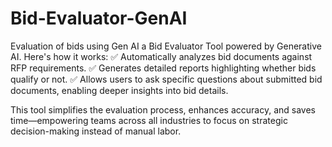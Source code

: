 # Bid-Evaluator-GenAI
Evaluation of bids using Gen AI
a Bid Evaluator Tool powered by Generative AI. Here's how it works:
✅ Automatically analyzes bid documents against RFP requirements.
✅ Generates detailed reports highlighting whether bids qualify or not.
✅ Allows users to ask specific questions about submitted bid documents, enabling deeper insights into bid details.

This tool simplifies the evaluation process, enhances accuracy, and saves time—empowering teams across all industries to focus on strategic decision-making instead of manual labor.
